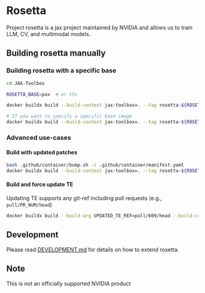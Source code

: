 # Rosetta
Project rosetta is a jax project maintained by NVIDIA and allows us to train
LLM, CV, and multimodal models.

## Building rosetta manually

### Building rosetta with a specific base
```bash
cd JAX-Toolbox

ROSETTA_BASE=pax  # or t5x

docker buildx build --build-context jax-toolbox=. --tag rosetta-${ROSETTA_BASE}:latest -f rosetta/Dockerfile.${ROSETTA_BASE} .

# If you want to specify a specific base image
docker buildx build --build-context jax-toolbox=. --tag rosetta-${ROSETTA_BASE}:latest -f rosetta/Dockerfile.${ROSETTA_BASE} --build-arg BASE_IMAGE=ghcr.io/nvidia/upstream-${ROSETTA_BASE}:mealkit-YYYY-MM-DD .
```

### Advanced use-cases

#### Build with updated patches
```sh
bash .github/container/bump.sh -i .github/container/manifest.yaml
docker buildx build --build-context jax-toolbox=. --tag rosetta-${ROSETTA_BASE}:latest -f rosetta/Dockerfile.${ROSETTA_BASE} --build-arg UPDATE_PATCHES=true .
```

#### Build and force update TE
Updating TE supports any git-ref including pull requests (e.g., `pull/PR_NUM/head`)
```sh
docker buildx build --build-arg UPDATED_TE_REF=pull/609/head --build-context jax-toolbox=. --tag rosetta-${ROSETTA_BASE}:latest -f rosetta/Dockerfile.${ROSETTA_BASE} .
```

## Development
Please read [DEVELOPMENT.md](docs/DEVELOPMENT.md) for details on how to extend rosetta.

## Note
This is not an officially supported NVIDIA product
